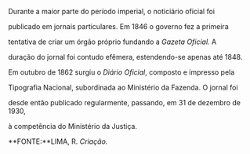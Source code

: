 

Durante a maior parte do período imperial, o noticiário oficial foi

publicado em jornais particulares. Em 1846 o governo fez a primeira

tentativa de criar um órgão próprio fundando a *Gazeta Oficial.* A

duração do jornal foi contudo efêmera, estendendo-se apenas até 1848.



Em outubro de 1862 surgiu o *Diário Oficial*, composto e impresso pela

Tipografia Nacional, subordinada ao Ministério da Fazenda. O jornal foi

desde então publicado regularmente, passando, em 31 de dezembro de 1930,

à competência do Ministério da Justiça.



**FONTE:**LIMA, R. *Criação.*

